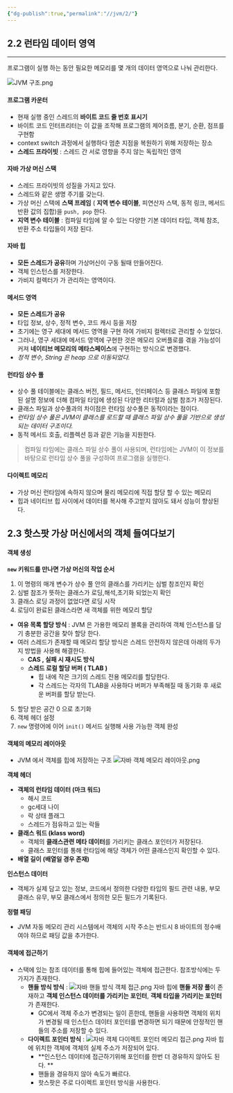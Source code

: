 ```yaml
---
{"dg-publish":true,"permalink":"//jvm/2/"}
---
```




## 2.2 런타임 데이터 영역
---
프로그램이 실행 하는 동안 필요한 메모리를 몇 개의 데이터 영역으로 나눠 관리한다.

![JVM 구조.png](/img/user/images/JVM-구조.png)

####  프로그램 카운터
- 현재 실행 중인 스레드의 **바이트 코드 줄 번호 표시기**
- 바이트 코드 인터프리터는 이 값을 조작해  프로그램의 제어흐름, 분기, 순환, 점프를 구현함
- context switch 과정에서 실행하다 멈춘 지점을 복원하기 위해 저장하는 장소
- **스레드 프라이빗** : 스레드 간 서로 영향을 주지 않는 독립적인 영역

#### 자바 가상 머신 스택
- 스레드 프라이빗의 성질을 가지고 있다.
- 스레드와 같은 생명 주기를 갖는다.
- 가상 머신 스택에 **스택 프레임** ( **지역 변수 테이블**, 피연산자 스택, 동적 링크, 메서드 반환 값의 집합)을 `push, pop` 한다.
- **지역 변수 테이블** : 컴파일 타임에 알 수 있는 다양한 기본 데이터 타입, 객체 참조, 반환 주소 타입들이 저장 된다.

#### 자바 힙
- **모든 스레드가 공유**하며 가상머신이 구동 될때 만들어진다.
- 객체 인스턴스를 저장한다.
- 가비지 컬렉터가 가 관리하는 영역이다.

#### 메서드 영역
- **모든 스레드가 공유**
- 타입 정보, 상수, 정적 변수, 코드 캐시 등을 저장
- 초기에는 영구 세대에 메서드 영역을 구현 하여 가비지 컬렉터로 관리할 수 있었다.
- 그러나, 영구 세대에 메서드 영역에 구현한 것은 메모리 오버플로를 겪을 가능성이 커져 **네이티브 메모리의 메타스페이스**에 구현하는 방식으로 변경했다.
- *정적 변수, String 은 heap 으로 이동되었다.*

#### 런타임 상수 풀
- 상수 풀 테이블에는 클래스 버전, 필드, 메서드, 인터페이스 등 클래스 파일에 포함된 설명 정보에 더해 컴파일 타임에 생성된 다양한 리터럴과 심벌 참조가 저장된다.
- 클래스 파일과 상수풀과의 차이점은 런타임 상수풀은 동적이라는 점이다.
- *런타임 상수 풀은 JVM이 클래스를 로드할 때 클래스 파일 상수 풀을 기반으로 생성되는 데이터 구조이다.*
- 동적 메서드 호출, 리플렉션 등과 같은 기능을 지원한다.

> 컴파일 타임에는 클래스 파일 상수 풀이 사용되며, 런타임에는 JVM이 이 정보를 바탕으로 런타임 상수 풀을 구성하여 프로그램을 실행한다.


#### 다이렉트 메모리
- 가상 머신 런타임에 속하지 않으며 물리 메모리에 직접 할당 할 수 있는 메모리
- 힙과 네이티브 힙 사이에서 데이터를 복사해 주고받지 않아도 돼서 성능이 향상된다.


## 2.3 핫스팟 가상 머신에서의 객체 들여다보기

#### 객체 생성
**`new` 키워드를 만나면 가상 머신의 작업 순서**

1. 이 명령의 매개 변수가 상수 풀 안의 클래스를 가리키는 심벌 참조인지 확인
2. 심벌 참조가 뜻하는 클래스가 로딩,해석,초기화 되었는지 확인
3. 클래스 로딩 과정이 없었다면 로딩 시작
4. 로딩이 완료된 클래스라면 새 객체를 위한 메모리 할당

- **여유 목록 할당 방식** : JVM 은 가용한 메모리 블록을 관리하여 객체 인스턴스를 담기 충분한 공간을 찾아 할당 한다. 
- 여러 스레드가 존재할 때 메모리 할당 방식은 스레드 안전하지 않은데 아래의 두가지 방법을 사용해 해결한다.
	- **CAS , 실패 시 재시도 방식**
	- **스레드 로컬 할당 버퍼 ( TLAB )**
		- 힙 내에 작은 크기의 스레드 전용 메모리를 할당한다.
		- 각 스레드는 각자의 TLAB을 사용하다 버퍼가 부족해질 때 동기화 후 새로운 버퍼를 할당 받는다.

5. 할당 받은 공간 0 으로 초기화
6. 객체 헤더 설정
7. `new` 명령어에 이어 `init()` 메서드 실행해 사용 가능한 객체 완성

#### 객체의 메모리 레이아웃
- JVM 에서 객체를 힙에 저장하는 구조
![자바 객체 메모리 레이아웃.png](/img/user/images/자바-객체-메모리-레이아웃.png)

**객체 헤더**
- **객체의 런타임 데이터 (마크 워드)**
	- 해시 코드
	- gc세대 나이
	- 락 상태 플래그
	- 스레드가 점유하고 있는 락들
- **클래스 워드 (klass word)**
	- 객체의 **클래스관련 메타 데이터**를 가리키는 클래스 포인터가 저장된다.
	- 클래스 포인터를 통해 런타임에 해당 객체가 어떤 클래스인지 확인할 수 있다.
- **배열 길이 (배열일 경우 존재)**


**인스턴스 데이터**
- 객체가 실제 담고 있는 정보, 코드에서 정의한 다양한 타입의 필드 관련 내용, 부모 클래스 유무, 부모 클래스에서 정의한 모든 필드가 기록된다.

**정렬 패딩**
- JVM 자동 메모리 관리 시스템에서 객체의 시작 주소는 반드시 8 바이트의 정수배여야 하므로 패딩 값을 추가한다.



#### 객체에 접근하기
- 스택에 있는 참조 데이터를 통해 힙에  들어있는 객체에 접근한다. 참조방식에는 두가지가 존재한다.
	- **핸들 방식 방식** : 
	  ![자바 핸들 방식 객체 접근.png](/img/user/images/자바-핸들-방식-객체-접근.png)
	  자바 힙에 **핸들 저장 풀**이 존재하고 **객체 인스턴스 데이터를 가리키는 포인터**, **객체 타입을 가리키는 포인터**가 존재한다.
		- GC에서 객체 주소가 변경되는 일이 흔한데, 핸들을 사용하면 객체의 위치가 변경될 때 인스턴스 데이터 포인터를 변경하면 되기 때문에 안정적인 핸들의 주소를 저장할 수 있다.
	- **다이렉트 포인터 방식** : 
	  ![자바 객체 다이렉트 포인터 메모리 접근.png](/img/user/images/자바-객체-다이렉트-포인터-메모리-접근.png)
	  자바 힙에 위치한 객체에 객체의 실제 주소가 저장되어 있다.
		- **인스턴스 데이터에 접근하기위해 포인터를 한번 더 경유하지 않아도 된다. **
		- 핸들을 경유하지 않아 속도가 빠르다.
		- 핫스팟은 주로 다이렉트 포인터 방식을 사용한다.






